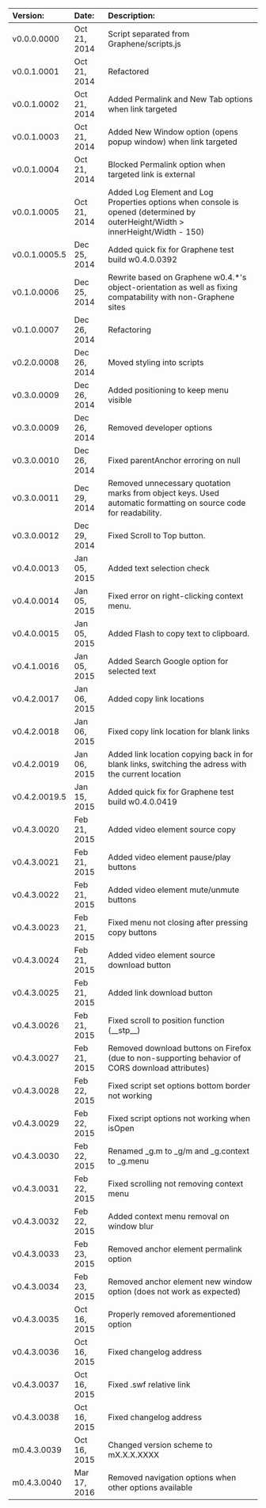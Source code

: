Version:			|	Date:			|	Description:
:-------------------|:------------------|:----------------------------------------------------------------------------------------------------------------------------------
v0.0.0.0000			|	Oct 21, 2014	|	Script separated from Graphene/scripts.js
v0.0.1.0001			|	Oct 21, 2014	|	Refactored
v0.0.1.0002			|	Oct 21, 2014	|	Added Permalink and New Tab options when link targeted
v0.0.1.0003			|	Oct 21, 2014	|	Added New Window option (opens popup window) when link targeted
v0.0.1.0004			|	Oct 21, 2014	|	Blocked Permalink option when targeted link is external
v0.0.1.0005			|	Oct 21, 2014	|	Added Log Element and Log Properties options when console is opened (determined by outerHeight/Width > innerHeight/Width - 150)
v0.0.1.0005.5		|	Dec 25, 2014	|	Added quick fix for Graphene test build w0.4.0.0392
v0.1.0.0006			|	Dec 25, 2014	|	Rewrite based on Graphene w0.4.*'s object-orientation as well as fixing compatability with non-Graphene sites
v0.1.0.0007			|	Dec 26, 2014	|	Refactoring	
v0.2.0.0008			|	Dec 26, 2014	|	Moved styling into scripts
v0.3.0.0009			|	Dec 26, 2014	|	Added positioning to keep menu visible
v0.3.0.0009			|	Dec 26, 2014	|	Removed developer options
v0.3.0.0010			|	Dec 26, 2014	|	Fixed parentAnchor erroring on null	
v0.3.0.0011			|	Dec 29, 2014	|	Removed unnecessary quotation marks from object keys. Used automatic formatting on source code for readability.	
v0.3.0.0012			|	Dec 29, 2014	|	Fixed Scroll to Top button.	
v0.4.0.0013			|	Jan 05, 2015	|	Added text selection check
v0.4.0.0014			|	Jan 05, 2015	|	Fixed error on right-clicking context menu.
v0.4.0.0015			|	Jan 05, 2015	|	Added Flash to copy text to clipboard.
v0.4.1.0016			|	Jan 05, 2015	|	Added Search Google option for selected text
v0.4.2.0017			|	Jan 06, 2015	|	Added copy link locations
v0.4.2.0018			|	Jan 06, 2015	|	Fixed copy link location for blank links
v0.4.2.0019			|	Jan 06, 2015	|	Added link location copying back in for blank links, switching the adress with the current location
v0.4.2.0019.5		|	Jan 15, 2015	|	Added quick fix for Graphene test build w0.4.0.0419
v0.4.3.0020			|	Feb 21, 2015	|	Added video element source copy
v0.4.3.0021			|	Feb 21, 2015	|	Added video element pause/play buttons
v0.4.3.0022			|	Feb 21, 2015	|	Added video element mute/unmute buttons
v0.4.3.0023			|	Feb 21, 2015	|	Fixed menu not closing after pressing copy buttons
v0.4.3.0024			|	Feb 21, 2015	|	Added video element source download button
v0.4.3.0025			|	Feb 21, 2015	|	Added link download button
v0.4.3.0026			|	Feb 21, 2015	|	Fixed scroll to position function (\_\_stp\_\_)
v0.4.3.0027			|	Feb 21, 2015	|	Removed download buttons on Firefox (due to non-supporting behavior of CORS download attributes)
v0.4.3.0028			|	Feb 22, 2015	|	Fixed script set options bottom border not working
v0.4.3.0029			|	Feb 22, 2015	|	Fixed script options not working when isOpen
v0.4.3.0030			|	Feb 22, 2015	|	Renamed _g.m to _g/m and _g.context to _g.menu
v0.4.3.0031			|	Feb 22, 2015	|	Fixed scrolling not removing context menu
v0.4.3.0032			|	Feb 22, 2015	|	Added context menu removal on window blur
v0.4.3.0033			|	Feb 23, 2015	|	Removed anchor element permalink option
v0.4.3.0034			|	Feb 23, 2015	|	Removed anchor element new window option (does not work as expected)
v0.4.3.0035			|	Oct 16, 2015	|	Properly removed aforementioned option
v0.4.3.0036			|	Oct 16, 2015	|	Fixed changelog address
v0.4.3.0037			|	Oct 16, 2015	|	Fixed .swf relative link
v0.4.3.0038			|	Oct 16, 2015	|	Fixed changelog address
m0.4.3.0039			|	Oct 16, 2015	|	Changed version scheme to mX.X.X.XXXX
m0.4.3.0040			|	Mar 17, 2016	|	Removed navigation options when other options available